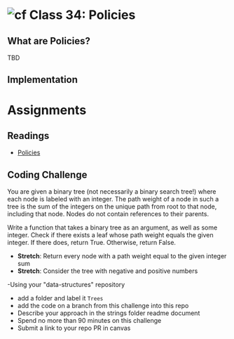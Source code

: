 # ![cf](http://i.imgur.com/7v5ASc8.png) Class 34: Policies

## What are Policies?
TBD

## Implementation

# Assignments

## Readings
- [Policies](https://docs.microsoft.com/en-us/aspnet/core/security/authorization/policies)

## Coding Challenge

You are given a binary tree (not necessarily a binary search tree!) where each node is labeled with an integer. The path weight of a node in such a tree is the sum of the integers on the unique path from root to that node, including that node. Nodes do not contain references to their parents.

Write a function that takes a binary tree as an argument, as well as some integer. Check if there exists a leaf whose path weight equals the given integer. If there does, return True. Otherwise, return False.

- **Stretch**: Return every node with a path weight equal to the given integer sum
- **Stretch**: Consider the tree with negative and positive numbers

-Using your "data-structures" repository
  - add a folder and label it `Trees`
  - add the code on a branch from this challenge into this repo
  - Describe your approach in the strings folder readme document
  - Spend no more than 90 minutes on this challenge
  - Submit a link to your repo PR in canvas
